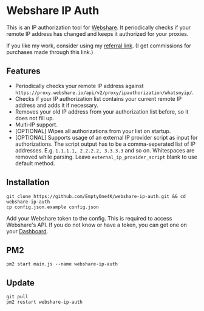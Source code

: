 # Webshare IP Auth

This is an IP authorization tool for [Webshare](https://webshare.io). It periodically checks if your remote IP address has changed and keeps it authorized for your proxies.

If you like my work, consider using my [referral link](https://www.webshare.io/?referral_code=8vkbotf1wf3v).
(I get commissions for purchases made through this link.)

## Features

- Periodically checks your remote IP address against `https://proxy.webshare.io/api/v2/proxy/ipauthorization/whatsmyip/`.
- Checks if your IP authorization list contains your current remote IP address and adds it if necessary.
- Removes your old IP address from your authorization list before, so it does not fill up.
- Multi-IP support.
- [OPTIONAL] Wipes all authorizations from your list on startup.
- [OPTIONAL] Supports usage of an external IP provider script as input for authorizations. The script output has to be a comma-seperated list of IP addresses. E.g. `1.1.1.1, 2.2.2.2, 3.3.3.3` and so on. Whitespaces are removed while parsing. Leave `external_ip_provider_script` blank to use default method.

## Installation
```shell
git clone https://github.com/EmptyOne4K/webshare-ip-auth.git && cd webshare-ip-auth
cp config.json.example config.json
```

Add your Webshare token to the config. This is required to access Webshare's API.
If you do not know or have a token, you can get one on your [Dashboard](https://proxy2.webshare.io/userapi/keys).

## PM2
```shell
pm2 start main.js --name webshare-ip-auth
```

## Update
```shell
git pull
pm2 restart webshare-ip-auth
```